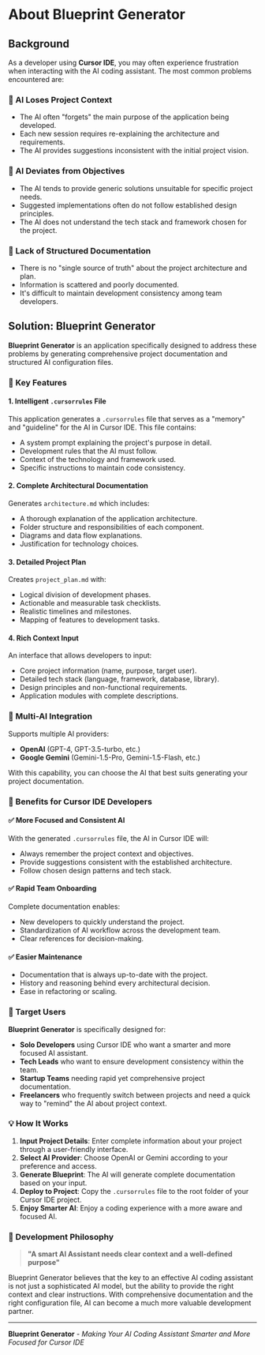 # About Blueprint Generator

## Background

As a developer using **Cursor IDE**, you may often experience frustration when interacting with the AI coding assistant. The most common problems encountered are:

### 🔄 AI Loses Project Context
- The AI often "forgets" the main purpose of the application being developed.
- Each new session requires re-explaining the architecture and requirements.
- The AI provides suggestions inconsistent with the initial project vision.

### 🎯 AI Deviates from Objectives
- The AI tends to provide generic solutions unsuitable for specific project needs.
- Suggested implementations often do not follow established design principles.
- The AI does not understand the tech stack and framework chosen for the project.

### 📝 Lack of Structured Documentation
- There is no "single source of truth" about the project architecture and plan.
- Information is scattered and poorly documented.
- It's difficult to maintain development consistency among team developers.

## Solution: Blueprint Generator

**Blueprint Generator** is an application specifically designed to address these problems by generating comprehensive project documentation and structured AI configuration files.

### 🎨 Key Features

#### 1. **Intelligent `.cursorrules` File**
This application generates a `.cursorrules` file that serves as a "memory" and "guideline" for the AI in Cursor IDE. This file contains:
- A system prompt explaining the project's purpose in detail.
- Development rules that the AI must follow.
- Context of the technology and framework used.
- Specific instructions to maintain code consistency.

#### 2. **Complete Architectural Documentation**
Generates `architecture.md` which includes:
- A thorough explanation of the application architecture.
- Folder structure and responsibilities of each component.
- Diagrams and data flow explanations.
- Justification for technology choices.

#### 3. **Detailed Project Plan**
Creates `project_plan.md` with:
- Logical division of development phases.
- Actionable and measurable task checklists.
- Realistic timelines and milestones.
- Mapping of features to development tasks.

#### 4. **Rich Context Input**
An interface that allows developers to input:
- Core project information (name, purpose, target user).
- Detailed tech stack (language, framework, database, library).
- Design principles and non-functional requirements.
- Application modules with complete descriptions.

### 🤖 Multi-AI Integration
Supports multiple AI providers:
- **OpenAI** (GPT-4, GPT-3.5-turbo, etc.)
- **Google Gemini** (Gemini-1.5-Pro, Gemini-1.5-Flash, etc.)

With this capability, you can choose the AI that best suits generating your project documentation.

### 🎯 Benefits for Cursor IDE Developers

#### ✅ **More Focused and Consistent AI**
With the generated `.cursorrules` file, the AI in Cursor IDE will:
- Always remember the project context and objectives.
- Provide suggestions consistent with the established architecture.
- Follow chosen design patterns and tech stack.

#### ✅ **Rapid Team Onboarding**
Complete documentation enables:
- New developers to quickly understand the project.
- Standardization of AI workflow across the development team.
- Clear references for decision-making.

#### ✅ **Easier Maintenance**
- Documentation that is always up-to-date with the project.
- History and reasoning behind every architectural decision.
- Ease in refactoring or scaling.

### 🚀 Target Users

**Blueprint Generator** is specifically designed for:

- **Solo Developers** using Cursor IDE who want a smarter and more focused AI assistant.
- **Tech Leads** who want to ensure development consistency within the team.
- **Startup Teams** needing rapid yet comprehensive project documentation.
- **Freelancers** who frequently switch between projects and need a quick way to "remind" the AI about project context.

### 💡 How It Works

1. **Input Project Details**: Enter complete information about your project through a user-friendly interface.
2. **Select AI Provider**: Choose OpenAI or Gemini according to your preference and access.
3. **Generate Blueprint**: The AI will generate complete documentation based on your input.
4. **Deploy to Project**: Copy the `.cursorrules` file to the root folder of your Cursor IDE project.
5. **Enjoy Smarter AI**: Enjoy a coding experience with a more aware and focused AI.

### 🎯 Development Philosophy

> **"A smart AI Assistant needs clear context and a well-defined purpose"**

Blueprint Generator believes that the key to an effective AI coding assistant is not just a sophisticated AI model, but the ability to provide the right context and clear instructions. With comprehensive documentation and the right configuration file, AI can become a much more valuable development partner.

---

**Blueprint Generator** - *Making Your AI Coding Assistant Smarter and More Focused for Cursor IDE*